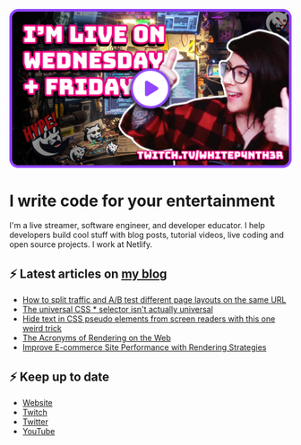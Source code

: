 [![Watch my Twitch channel trailer](trailer_thumb.png)](https://www.twitch.tv/videos/1712035150)

# I write code for your entertainment

I'm a live streamer, software engineer, and developer educator. I help developers build cool stuff with blog posts, tutorial videos, live coding and open source projects. I work at Netlify.

## ⚡️ Latest articles on [my blog](https://whitep4nth3r.com)

<!-- BLOG-POST-LIST:START -->
- [How to split traffic and A/B test different page layouts on the same URL](https://www.netlify.com/blog/how-to-split-traffic-a-b-test-page-layouts-same-url/)
- [The universal CSS * selector isn&#39;t actually universal](https://whitep4nth3r.com/blog/universal-css-selector-pseudo-elements/)
- [Hide text in CSS pseudo elements from screen readers with this one weird trick](https://whitep4nth3r.com/blog/hide-text-in-css-pseudo-elements-from-screen-readers/)
- [The Acronyms of Rendering on the Web](https://www.netlify.com/blog/the-acronyms-of-rendering/)
- [Improve E-commerce Site Performance with Rendering Strategies](https://www.netlify.com/blog/improve-e-commerce-site-performance-with-rendering-strategies/)
<!-- BLOG-POST-LIST:END -->

## ⚡️ Keep up to date

- [Website](https://whitep4nth3r.com/)
- [Twitch](https://twitch.tv/whitep4nth3r)
- [Twitter](https://twitter.com/whitep4nth3r)
- [YouTube](https://www.youtube.com/c/whitep4nth3r/videos)
